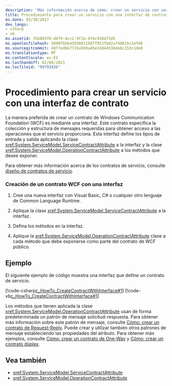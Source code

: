 ```yaml
---
description: 'Más información acerca de cómo: crear un servicio con una interfaz de contrato'
title: Procedimiento para crear un servicio con una interfaz de contrato
ms.date: 03/30/2017
dev_langs:
- csharp
- vb
ms.assetid: 7b6803f6-d6f9-4cc2-9f1b-6f4c920475d5
ms.openlocfilehash: 5080f6bb45030811b87f952fb62a74801bc1ef88
ms.sourcegitcommit: ddf7edb67715a5b9a45e3dd44536dabc153c1de0
ms.translationtype: MT
ms.contentlocale: es-ES
ms.lasthandoff: 02/06/2021
ms.locfileid: "99793836"
---
```

# <a name="how-to-create-a-service-with-a-contract-interface"></a>Procedimiento para crear un servicio con una interfaz de contrato

La manera preferida de crear un contrato de Windows Communication Foundation (WCF) es mediante una interfaz. Este contrato especifica la colección y estructura de mensajes requeridas para obtener acceso a las operaciones que el servicio proporciona. Esta interfaz define los tipos de entrada y salida aplicando la clase <xref:System.ServiceModel.ServiceContractAttribute> a la interfaz y la clase <xref:System.ServiceModel.OperationContractAttribute> a los métodos que desee exponer.  
  
 Para obtener más información acerca de los contratos de servicio, consulte [diseño de contratos de servicio](../designing-service-contracts.md).  
  
### <a name="creating-a-wcf-contract-with-an-interface"></a>Creación de un contrato WCF con una interfaz  
  
1. Cree una nueva interfaz con Visual Basic, C# o cualquier otro lenguaje de Common Language Runtime.  
  
2. Aplique la clase <xref:System.ServiceModel.ServiceContractAttribute> a la interfaz.  
  
3. Defina los métodos en la interfaz.  
  
4. Aplique la <xref:System.ServiceModel.OperationContractAttribute> clase a cada método que debe exponerse como parte del contrato de WCF público.  
  
## <a name="example"></a>Ejemplo  

 El siguiente ejemplo de código muestra una interfaz que define un contrato de servicio.  
  
 [!code-csharp[c_HowTo_CreateContractWithInterface#1](../../../../samples/snippets/csharp/VS_Snippets_CFX/c_howto_createcontractwithinterface/cs/source.cs#1)]
 [!code-vb[c_HowTo_CreateContractWithInterface#1](../../../../samples/snippets/visualbasic/VS_Snippets_CFX/c_howto_createcontractwithinterface/vb/source.vb#1)]  
  
 Los métodos que tienen aplicada la clase <xref:System.ServiceModel.OperationContractAttribute> usan de forma predeterminada un patrón de mensaje solicitud-respuesta. Para obtener más información sobre este patrón de mensaje, consulte [Cómo: crear un contrato de Request-Reply](how-to-create-a-request-reply-contract.md). Puede crear y utilizar también otros patrones de mensaje estableciendo las propiedades del atributo. Para obtener más ejemplos, consulte [Cómo: crear un contrato de One-Way](how-to-create-a-one-way-contract.md) y [Cómo: crear un contrato dúplex](how-to-create-a-duplex-contract.md).  
  
## <a name="see-also"></a>Vea también

- <xref:System.ServiceModel.ServiceContractAttribute>
- <xref:System.ServiceModel.OperationContractAttribute>
